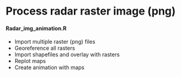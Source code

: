 # Process radar raster image (png)

<h4>Radar_img_animation.R</h4>
<ul>
<li>Import multiple raster (png) files</li>
<li>Georeference all rasters</li>
<li>Import shapefiles and overlay with rasters</li>
<li>Replot maps</li>
<li>Create animation with maps</li>
</ul>
